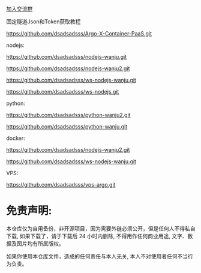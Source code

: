 [加入交流群](https://t.me/kBkpsP8Hk0M0ZmE1)


固定隧道Json和Token获取教程

https://github.com/dsadsadsss/Argo-X-Container-PaaS.git

nodejs: 

https://github.com/dsadsadsss/nodejs-wanju.git

https://github.com/dsadsadsss/nodejs-wanju2.git

https://github.com/dsadsadsss/ws-nodejs-wanju.git

https://github.com/dsadsadsss/ws-nodejs.git

python:

https://github.com/dsadsadsss/python-wanju2.git

https://github.com/dsadsadsss/python-wanju.git

docker:

https://github.com/dsadsadsss/nodejs-wanju2.git

https://github.com/dsadsadsss/ws-nodejs-wanju.git

VPS:

https://github.com/dsadsadsss/vps-argo.git

# 免责声明:

本仓库仅为自用备份，非开源项目，因为需要外链必须公开，但是任何人不得私自下载, 如果下载了，请于下载后 24 小时内删除, 不得用作任何商业用途, 文字、数据及图片均有所属版权。 

如果你使用本仓库文件，造成的任何责任与本人无关, 本人不对使用者任何不当行为负责。
